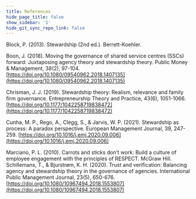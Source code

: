 ```yaml
---
title: References
hide_page_title: false
show_sidebar: '1'
hide_git_sync_repo_link: false
---
```


Block, P. (2013). Stewardship (2nd ed.). Berrett-Koehler.

Boon, J. (2018). Moving the governance of shared service centres (SSCs) forward: Juxtaposing agency theory and stewardship theory. Public Money & Management, 38(2), 97-104. [https://doi.org/10.1080/09540962.2018.1407135](https://doi.org/10.1080/09540962.2018.1407135)

Chrisman, J. J. (2019). Stewardship theory: Realism, relevance and family firm governance. Entrepreneurship Theory and Practice, 43(6), 1051-1066. [https://doi.org/10.1177/1042258719838472](https://doi.org/10.1177/1042258719838472)

Cunha, M. P., Rego, A., Clegg, S., & Jarvis, W. P. (2021). Stewardship as process: A paradox perspective. European Management Journal, 39, 247-259. [https://doi.org/10.1016/j.emj.2020.09.006](https://doi.org/10.1016/j.emj.2020.09.006)

Marciano, P. L. (2010). Carrots and sticks don’t work: Build a culture of employee engagement with the principles of RESPECT. McGraw Hill.
Schillemans, T., & Bjurstrøm, K. H. (2020). Trust and verification: Balancing agency and stewardship theory in the governance of agencies. International Public Management Journal, 23(5), 650-676. [https://doi.org/10.1080/10967494.2018.1553807](https://doi.org/10.1080/10967494.2018.1553807)
